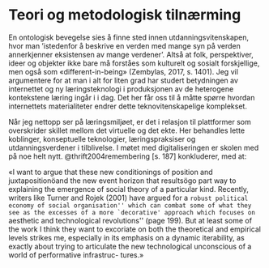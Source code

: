 
# Teori og metodologisk tilnærming

En ontologisk bevegelse sies å finne sted innen utdanningsvitenskapen, hvor man ’istedenfor
å beskrive en verden med mange syn på verden annerkjenner eksistensen av mange verdener’.
Altså at folk, perspektiver, ideer og objekter ikke bare må forståes som kulturelt og sosialt
forskjellige, men også som «different-in-being» (Zembylas, 2017, s. 1401). Jeg vil
argumentere for at man i alt for liten grad har studert betydningen av internettet og ny
læringsteknologi i produksjonen av de heterogene kontekstene læring ingår i i dag. Det her
får oss til å måtte spørre hvordan internettets materialiteter endrer dette teknovitenskapelige
komplekset.

Når jeg nettopp ser på læringsmiljøet, er det i relasjon til plattformer som overskrider skillet
mellom det virtuelle og det ekte. Her behandles lette koblinger, konseptuelle teknologier, læringspraksiser 
og utdanningsverdener i tilblivelse. I møtet med digitaliseringen er skolen med på noe helt nytt. 
@thrift2004remembering [s. 187] konkluderer, med at:

«I want to argue that these new conditionings of position and
juxtapositionöand the new event horizon that resultsögo part way to explaining the
emergence of social theory of a particular kind. Recently, writers like Turner and Rojek
(2001) have argued for a ``robust political economy of social organisation'' which can
combat some of what they see as the excesses of a more `decorative' approach which
focuses on ``aesthetic and technological revolutions'' (page 199). But at least some of
the work I think they want to excoriate on both the theoretical and empirical levels
strikes me, especially in its emphasis on a dynamic iterability, as exactly about trying to
articulate the new technological unconscious of a world of performative infrastruc-
tures.»
